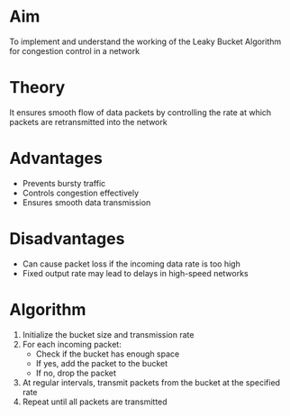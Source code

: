 # Aim
To implement and understand the working of the Leaky Bucket Algorithm for congestion control in a network

# Theory
It ensures smooth flow of data packets by controlling the rate at which packets are retransmitted into the network

# Advantages
- Prevents bursty traffic
- Controls congestion effectively
- Ensures smooth data transmission

# Disadvantages
- Can cause packet loss if the incoming data rate is too high
- Fixed output rate may lead to delays in high-speed networks

# Algorithm
1. Initialize the bucket size and transmission rate
2. For each incoming packet:
   - Check if the bucket has enough space
   - If yes, add the packet to the bucket
   - If no, drop the packet
3. At regular intervals, transmit packets from the bucket at the specified rate
4. Repeat until all packets are transmitted